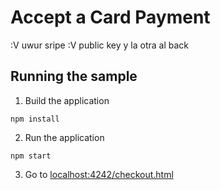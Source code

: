 # Accept a Card Payment

:V uwur sripe :V public key y la otra al back

## Running the sample

1. Build the application

`npm install`

2.  Run the application

`npm start`

3. Go to [localhost:4242/checkout.html](localhost:4242/checkout.html/)
